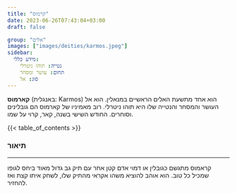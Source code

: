 ```yaml
---
title: "קרמוס"
date: 2023-06-26T07:43:04+03:00
draft: false

group: "אלים"
images: ["images/deities/karmos.jpeg"]
sidebar:
  מידע כללי:
    נטייה: תוהו ניטרלי
    תחום: עושר ומסחר
    סוג: אל
---
```


**קארמוס** (באנגלית: Karmos) הוא אחד מתשעת האלים הראשיים במנאלין. הוא אל העושר והמסחר והנטייה שלו היא תוהו ניטרלי. רוב מאמיניו של קארמוס הם גובלינים וסוחרים. החודש השישי בשנה, קאר, קרוי על שמו.

{{< table_of_contents >}}

### תיאור

---

קראמוס מתגשם כגובלין או דמוי אדם קטן אחר עם תיק גב גדול מאוד ביחס לגופו שמכיל כל טוב. הוא אוהב להוציא משהו אקראי מהתיק שלו, לשחק איתו קצת ואז להחזיר.
